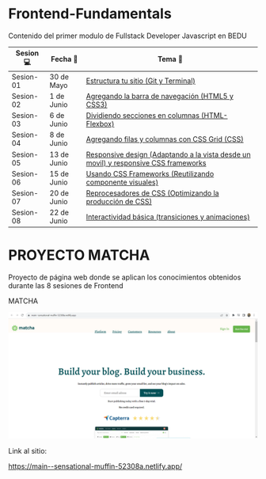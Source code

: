 # Frontend-Fundamentals
Contenido del primer modulo de Fullstack Developer Javascript en BEDU

| Sesion :computer: | Fecha :floppy_disk: | Tema :crystal_ball: | 
| ------------- |------------- | ------------- |
| Sesion-01 | 30 de Mayo | [Estructura tu sitio (Git y Terminal)](https://github.com/mibarra24/Frontend-Fundamentals/tree/main/sesion-01) |
| Sesion-02 | 1 de Junio | [Agregando la barra de navegación (HTML5 y CSS3)](https://github.com/mibarra24/Frontend-Fundamentals/tree/main/sesion-02) |
| Sesion-03 | 6 de Junio | [Dividiendo secciones en columnas (HTML-Flexbox)](https://github.com/mibarra24/Frontend-Fundamentals/tree/main/sesion-03) |
| Sesion-04 | 8 de Junio | [Agregando filas y columnas con CSS Grid (CSS)](https://github.com/mibarra24/Frontend-Fundamentals/tree/main/sesion-04) |
| Sesion-05 | 13 de Junio | [Responsive design (Adaptando a la vista desde un movil) y responsive CSS frameworks](https://github.com/mibarra24/Frontend-Fundamentals/tree/main/sesion-05) |
| Sesion-06 | 15 de Junio | [Usando CSS Frameworks (Reutilizando componente visuales)](https://github.com/mibarra24/Frontend-Fundamentals/tree/main/sesion-06) |
| Sesion-07 | 20 de Junio | [Reprocesadores de CSS (Optimizando la producción de CSS)](https://github.com/mibarra24/Frontend-Fundamentals/tree/main/sesion-07) |
| Sesion-08 | 22 de Junio | [Interactividad básica (transiciones y animaciones)](https://github.com/mibarra24/Frontend-Fundamentals/tree/main/sesion-08) |

# PROYECTO MATCHA

Proyecto de página web donde se aplican los conocimientos obtenidos durante las 8 sesiones de Frontend

MATCHA

<img width="1247" alt="image" src="https://raw.githubusercontent.com/mibarra24/Frontend-Fundamentals/main/assets/Matcha.png">

Link al sitio:

https://main--sensational-muffin-52308a.netlify.app/
